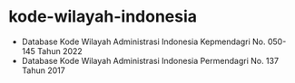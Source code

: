 # kode-wilayah-indonesia
- Database Kode Wilayah Administrasi Indonesia Kepmendagri No. 050-145 Tahun 2022
- Database Kode Wilayah Administrasi Indonesia Permendagri No. 137 Tahun 2017
